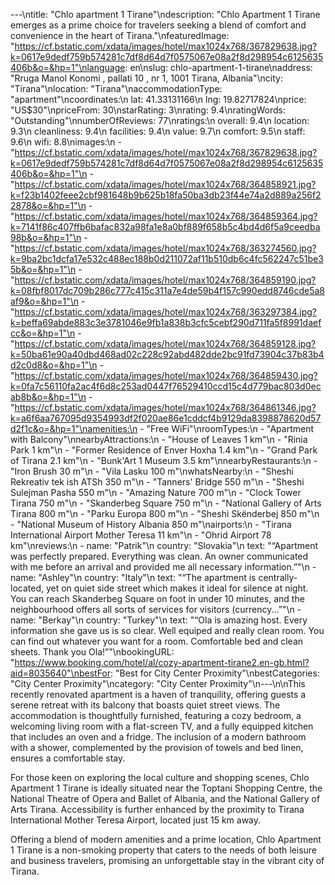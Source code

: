---\ntitle: "Chlo apartment 1 Tirane"\ndescription: "Chlo Apartment 1 Tirane emerges as a prime choice for travelers seeking a blend of comfort and convenience in the heart of Tirana."\nfeaturedImage: "https://cf.bstatic.com/xdata/images/hotel/max1024x768/367829638.jpg?k=0617e9dedf759b574281c7df8d64d7f0575067e08a2f8d298954c6125635406b&o=&hp=1"\nlanguage: en\nslug: chlo-apartment-1-tirane\naddress: "Rruga Manol Konomi , pallati 10 , nr 1, 1001 Tirana, Albania"\ncity: "Tirana"\nlocation: "Tirana"\naccommodationType: "apartment"\ncoordinates:\n  lat: 41.33131166\n  lng: 19.82717824\nprice: "US$30"\npriceFrom: 30\nstarRating: 3\nrating: 9.4\nratingWords: "Outstanding"\nnumberOfReviews: 77\nratings:\n  overall: 9.4\n  location: 9.3\n  cleanliness: 9.4\n  facilities: 9.4\n  value: 9.7\n  comfort: 9.5\n  staff: 9.6\n  wifi: 8.8\nimages:\n  - "https://cf.bstatic.com/xdata/images/hotel/max1024x768/367829638.jpg?k=0617e9dedf759b574281c7df8d64d7f0575067e08a2f8d298954c6125635406b&o=&hp=1"\n  - "https://cf.bstatic.com/xdata/images/hotel/max1024x768/364858921.jpg?k=f23b1402feee2cbf981648b9b625b18fa50ba3db23f44e74a2d889a256f22878&o=&hp=1"\n  - "https://cf.bstatic.com/xdata/images/hotel/max1024x768/364859364.jpg?k=7141f86c407ffb6bafac832a98fa1e8a0bf889f658b5c4bd4d6f5a9ceedba98b&o=&hp=1"\n  - "https://cf.bstatic.com/xdata/images/hotel/max1024x768/363274560.jpg?k=9ba2bc1dcfa17e532c488ec188b0d211072af11b510db6c4fc562247c51be35b&o=&hp=1"\n  - "https://cf.bstatic.com/xdata/images/hotel/max1024x768/364859190.jpg?k=08fbf8017dc709b286c777c415c311a7e4de59b4f157c990edd8746cde5a8af9&o=&hp=1"\n  - "https://cf.bstatic.com/xdata/images/hotel/max1024x768/363297384.jpg?k=beffa69abde883c3e3781046e9fb1a838b3cfc5cebf290d711fa5f8991daefcc&o=&hp=1"\n  - "https://cf.bstatic.com/xdata/images/hotel/max1024x768/364859128.jpg?k=50ba61e90a40dbd468ad02c228c92abd482dde2bc91fd73904c37b83b4d2c0d8&o=&hp=1"\n  - "https://cf.bstatic.com/xdata/images/hotel/max1024x768/364859430.jpg?k=0fa7c56110fa2ac4f6d8c253ad0447f76529410ccd15c4d779bac803d0ecab8b&o=&hp=1"\n  - "https://cf.bstatic.com/xdata/images/hotel/max1024x768/364861346.jpg?k=a6f6aa767095d9354993df2f020ae86e1cddcf4b9129da8398878620d57d2f1c&o=&hp=1"\namenities:\n  - "Free WiFi"\nroomTypes:\n  - "Apartment with Balcony"\nnearbyAttractions:\n  - "House of Leaves 1 km"\n  - "Rinia Park 1 km"\n  - "Former Residence of Enver Hoxha 1.4 km"\n  - "Grand Park of Tirana 2.1 km"\n  - "Bunk'Art 1 Museum 3.5 km"\nnearbyRestaurants:\n  - "Iron Brush 30 m"\n  - "Vila Lasku 100 m"\nwhatsNearby:\n  - "Sheshi Rekreativ tek ish ATSh 350 m"\n  - "Tanners' Bridge 550 m"\n  - "Sheshi Sulejman Pasha 550 m"\n  - "Amazing Nature 700 m"\n  - "Clock Tower Tirana 750 m"\n  - "Skanderbeg Square 750 m"\n  - "National Gallery of Arts Tirana 800 m"\n  - "Parku Europa 800 m"\n  - "Sheshi Skënderbej 850 m"\n  - "National Museum of History Albania 850 m"\nairports:\n  - "Tirana International Airport Mother Teresa 11 km"\n  - "Ohrid Airport 78 km"\nreviews:\n  - name: "Patrik"\n    country: "Slovakia"\n    text: "“Apartment was perfectly prepared. Everything was clean. An owner communicated with me before an arrival and provided me all necessary information.”"\n  - name: "Ashley"\n    country: "Italy"\n    text: "“The apartment is centrally-located, yet on quiet side street which makes it ideal for silence at night. You can reach Skanderbeg Square on foot in under 10 minutes, and the neighbourhood offers all sorts of services for visitors (currency...”"\n  - name: "Berkay"\n    country: "Turkey"\n    text: "“Ola is amazing host. Every information she gave us is so clear. Well equiped and really clean room. You can find out whatever you want for a room. Comfortable bed and clean sheets. Thank you Ola!”"\nbookingURL: "https://www.booking.com/hotel/al/cozy-apartment-tirane2.en-gb.html?aid=8035640"\nbestFor: "Best for City Center Proximity"\nbestCategories: "City Center Proximity"\ncategory: "City Center Proximity"\n---\n\nThis recently renovated apartment is a haven of tranquility, offering guests a serene retreat with its balcony that boasts quiet street views. The accommodation is thoughtfully furnished, featuring a cozy bedroom, a welcoming living room with a flat-screen TV, and a fully equipped kitchen that includes an oven and a fridge. The inclusion of a modern bathroom with a shower, complemented by the provision of towels and bed linen, ensures a comfortable stay.

For those keen on exploring the local culture and shopping scenes, Chlo Apartment 1 Tirane is ideally situated near the Toptani Shopping Centre, the National Theatre of Opera and Ballet of Albania, and the National Gallery of Arts Tirana. Accessibility is further enhanced by the proximity to Tirana International Mother Teresa Airport, located just 15 km away.

Offering a blend of modern amenities and a prime location, Chlo Apartment 1 Tirane is a non-smoking property that caters to the needs of both leisure and business travelers, promising an unforgettable stay in the vibrant city of Tirana.